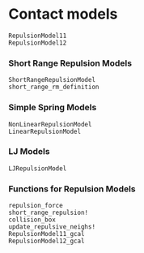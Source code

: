 # Contact models

```@docs
RepulsionModel11
RepulsionModel12
```

### Short Range Repulsion Models
```@docs
ShortRangeRepulsionModel
short_range_rm_definition
```

### Simple Spring Models
```@docs
NonLinearRepulsionModel
LinearRepulsionModel
```

### LJ Models
```@docs
LJRepulsionModel
```

### Functions for Repulsion Models
```@docs
repulsion_force
short_range_repulsion!
collision_box
update_repulsive_neighs!
RepulsionModel11_gcal
RepulsionModel12_gcal
```

